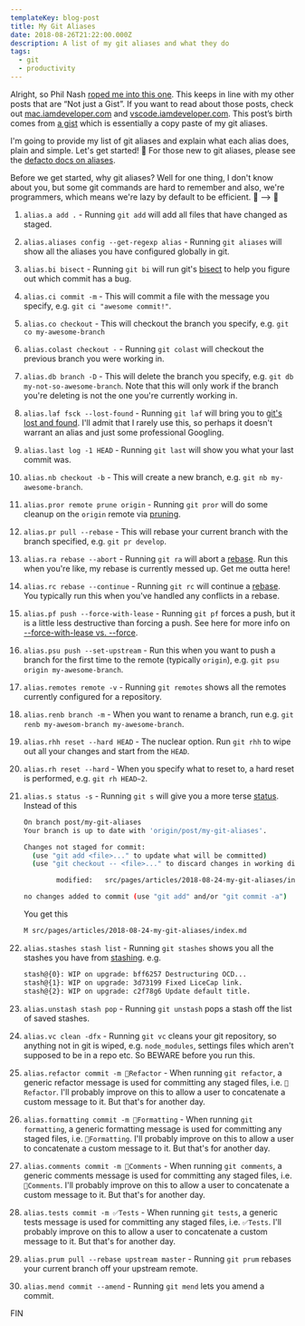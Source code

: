 ```yaml
---
templateKey: blog-post
title: My Git Aliases
date: 2018-08-26T21:22:00.000Z
description: A list of my git aliases and what they do
tags:
  - git
  - productivity
---
```

Alright, so Phil Nash [roped me into this one](https://dev.to/philnash/comment/518o). This keeps in line with my other posts that are “Not just a Gist”. If you want to read about those posts, check out [mac.iamdeveloper.com](https://mac.iamdeveloper.com) and [vscode.iamdeveloper.com](https://vscode.iamdeveloper.com). This post’s birth comes from [a gist](https://gist.github.com/nickytonline/128d7d164d1eea5daba6753ed0829f41#file-gitconfig) which is essentially a copy paste of my git aliases.

I'm going to provide my list of git aliases and explain what each alias does, plain and simple. Let's get started! 🏁 For those new to git aliases, please see the [defacto docs on aliases](https://git-scm.com/book/en/v2/Git-Basics-Git-Aliases).

Before we get started, why git aliases? Well for one thing, I don't know about you, but some git commands are hard to remember and also, we're programmers, which means we're lazy by default to be efficient. 🐢 --> 🐇

1. `alias.a add .` -
   Running `git add` will add all files that have changed as staged.

1. `alias.aliases config --get-regexp alias` -
   Running `git aliases` will show all the aliases you have configured globally in git.

1. `alias.bi bisect` -
   Running `git bi` will run git's [bisect](https://git-scm.com/docs/git-bisect) to help you figure out which commit has a bug.

1. `alias.ci commit -m` -
   This will commit a file with the message you specify, e.g. `git ci "awesome commit!"`.

1. `alias.co checkout` -
   This will checkout the branch you specify, e.g. `git co my-awesome-branch`

1. `alias.colast checkout -` -
   Running `git colast` will checkout the previous branch you were working in.

1. `alias.db branch -D` -
   This will delete the branch you specify, e.g. `git db my-not-so-awesome-branch`. Note that this will only work if the branch you're deleting is not the one you're currently working in.

1. `alias.laf fsck --lost-found` -
   Running `git laf` will bring you to [git's lost and found](https://git-scm.com/docs/git-lost-found). I'll admit that I rarely use this, so perhaps it doesn't warrant an alias and just some professional Googling.

1. `alias.last log -1 HEAD` -
   Running `git last` will show you what your last commit was.

1. `alias.nb checkout -b` -
   This will create a new branch, e.g. `git nb my-awesome-branch`.

1. `alias.pror remote prune origin` -
   Running `git pror` will do some cleanup on the `origin` remote via [pruning](https://git-scm.com/docs/git-prune).

1. `alias.pr pull --rebase` -
   This will rebase your current branch with the branch specified, e.g. `git pr develop`.

1. `alias.ra rebase --abort` -
   Running `git ra` will abort a [rebase](https://git-scm.com/docs/git-rebase). Run this when you're like, my rebase is currently messed up. Get me outta here!

1. `alias.rc rebase --continue` -
   Running `git rc` will continue a [rebase](https://git-scm.com/docs/git-rebase). You typically run this when you've handled any conflicts in a rebase.

1. `alias.pf push --force-with-lease` -
   Running `git pf` forces a push, but it is a little less destructive than forcing a push. See here for more info on [--force-with-lease vs. --force](https://developer.atlassian.com/blog/2015/04/force-with-lease).

1. `alias.psu push --set-upstream` -
   Run this when you want to push a branch for the first time to the remote (typically `origin`), e.g. `git psu origin my-awesome-branch`.

1. `alias.remotes remote -v` -
   Running `git remotes` shows all the remotes currently configured for a repository.

1. `alias.renb branch -m` -
   When you want to rename a branch, run e.g. `git renb my-awesom-branch my-awesome-branch`.

1. `alias.rhh reset --hard HEAD` -
   The nuclear option. Run `git rhh` to wipe out all your changes and start from the `HEAD`.

1. `alias.rh reset --hard` -
   When you specify what to reset to, a hard reset is performed, e.g. `git rh HEAD~2`.

1. `alias.s status -s` -
   Running `git s` will give you a more terse [status](https://git-scm.com/docs/git-status). Instead of this

   ```bash
   On branch post/my-git-aliases
   Your branch is up to date with 'origin/post/my-git-aliases'.

   Changes not staged for commit:
     (use "git add <file>..." to update what will be committed)
     (use "git checkout -- <file>..." to discard changes in working directory)

           modified:   src/pages/articles/2018-08-24-my-git-aliases/index.md

   no changes added to commit (use "git add" and/or "git commit -a")
   ```

   You get this

   ```bash
   M src/pages/articles/2018-08-24-my-git-aliases/index.md
   ```

1. `alias.stashes stash list` -
   Running `git stashes` shows you all the stashes you have from [stashing](https://git-scm.com/book/en/v1/Git-Tools-Stashing). e.g.

   ```bash
   stash@{0}: WIP on upgrade: bff6257 Destructuring OCD...
   stash@{1}: WIP on upgrade: 3d73199 Fixed LiceCap link.
   stash@{2}: WIP on upgrade: c2f78g6 Update default title.
   ```

1. `alias.unstash stash pop` -
   Running `git unstash` pops a stash off the list of saved stashes.

1. `alias.vc clean -dfx` -
   Running `git vc` cleans your git repository, so anything not in git is wiped, e.g. `node_modules`, settings files which aren't supposed to be in a repo etc. So BEWARE before you run this.

1. `alias.refactor commit -m 👷Refactor` -
   When running `git refactor`, a generic refactor message is used for committing any staged files, i.e. `👷Refactor`. I'll probably improve on this to allow a user to concatenate a custom message to it. But that's for another day.

1. `alias.formatting commit -m 💅Formatting` -
   When running `git formatting`, a generic formatting message is used for committing any staged files, i.e. `💅Formatting`. I'll probably improve on this to allow a user to concatenate a custom message to it. But that's for another day.

1. `alias.comments commit -m 📒Comments` -
   When running `git comments`, a generic comments message is used for committing any staged files, i.e. `📒Comments`. I'll probably improve on this to allow a user to concatenate a custom message to it. But that's for another day.

1. `alias.tests commit -m ✅Tests` -
   When running `git tests`, a generic tests message is used for committing any staged files, i.e. `✅Tests`. I'll probably improve on this to allow a user to concatenate a custom message to it. But that's for another day.

1. `alias.prum pull --rebase upstream master` -
   Running `git prum` rebases your current branch off your upstream remote.

1. `alias.mend commit --amend` - Running `git mend` lets you amend a commit.

FIN
